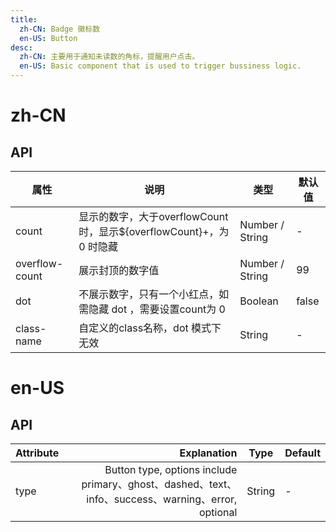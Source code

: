 ```yaml
---
title:
  zh-CN: Badge 徽标数
  en-US: Button
desc:
  zh-CN: 主要用于通知未读数的角标，提醒用户点击。
  en-US: Basic component that is used to trigger bussiness logic.
---
```



# zh-CN

## API


| 属性 |说明 |类型 |默认值 |
| --- |--- |--- |--- |
| count |显示的数字，大于overflowCount时，显示${overflowCount}+，为 0 时隐藏 |Number / String |- |
| overflow-count |展示封顶的数字值 |Number / String |99 |
| dot |不展示数字，只有一个小红点，如需隐藏 dot ，需要设置count为 0 |Boolean |false |
| class-name |自定义的class名称，dot 模式下无效 |String |- |


# en-US

## API
| Attribute        | Explanation    |  Type  | Default|
| --------   | -----:   | ---- | ---- |
| type        | Button type, options include primary、ghost、dashed、text、info、success、warning、error, optional      |   String   | -|
